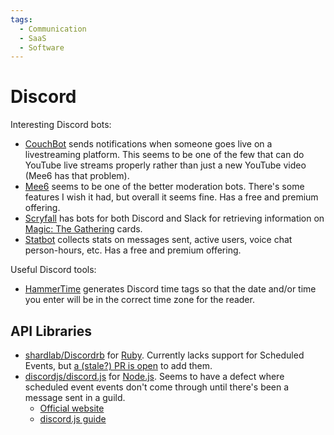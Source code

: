 ```yaml
---
tags:
  - Communication
  - SaaS
  - Software
---
```

# Discord

Interesting Discord bots:
- [CouchBot](https://couch.bot/) sends notifications when someone goes live on a
  livestreaming platform. This seems to be one of the few that can do YouTube
  live streams properly rather than just a new YouTube video (Mee6 has that
  problem).
- [Mee6](https://mee6.xyz) seems to be one of the better moderation bots.
  There's some features I wish it had, but overall it seems fine. Has a free and
  premium offering.
- [Scryfall](https://scryfall.com/bots) has bots for both Discord and Slack for
  retrieving information on [Magic: The Gathering](games/mtg/index.md) cards.
- [Statbot](https://statbot.net) collects stats on messages sent, active users,
  voice chat person-hours, etc. Has a free and premium offering.

Useful Discord tools:
- [HammerTime](https://hammertime.cyou/) generates Discord time tags so that the
  date and/or time you enter will be in the correct time zone for the reader.

## API Libraries

- [shardlab/Discordrb](https://github.com/shardlab/discordrb) for
  [Ruby](/programming/languages/ruby.md). Currently lacks support for Scheduled
  Events, but [a (stale?) PR is
  open](https://github.com/shardlab/discordrb/pull/152) to add them.
- [discordjs/discord.js](https://github.com/discordjs/discord.js) for
  [Node.js](/programming/languages/node.md). Seems to have a defect where
  scheduled event events don't come through until there's been a message sent in
  a guild.
  - [Official website](https://discord.js.org)
  - [discord.js guide](https://discordjs.guide/)
